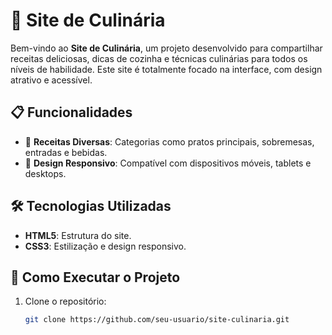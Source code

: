# 🍳 Site de Culinária

Bem-vindo ao **Site de Culinária**, um projeto desenvolvido para compartilhar receitas deliciosas, dicas de cozinha e técnicas culinárias para todos os níveis de habilidade. Este site é totalmente focado na interface, com design atrativo e acessível.

## 📋 Funcionalidades
- 🥗 **Receitas Diversas**: Categorias como pratos principais, sobremesas, entradas e bebidas.
- 📱 **Design Responsivo**: Compatível com dispositivos móveis, tablets e desktops.

## 🛠️ Tecnologias Utilizadas
- **HTML5**: Estrutura do site.
- **CSS3**: Estilização e design responsivo.

## 🚀 Como Executar o Projeto
1. Clone o repositório:
   ```bash
   git clone https://github.com/seu-usuario/site-culinaria.git

